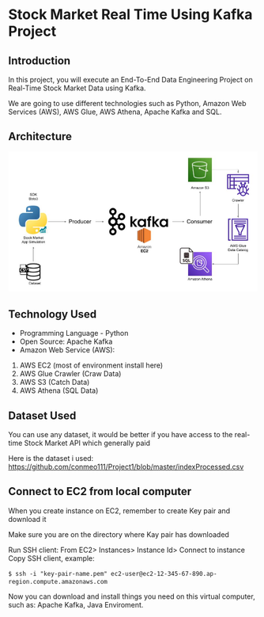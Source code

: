 # Stock Market Real Time Using Kafka Project

## Introduction 
In this project, you will execute an End-To-End Data Engineering Project on Real-Time Stock Market Data using Kafka.

We are going to use different technologies such as Python, Amazon Web Services (AWS), AWS Glue, AWS Athena, Apache Kafka and SQL.

## Architecture 
<img src="Architecture.jpg">

## Technology Used
- Programming Language - Python
- Open Source: Apache Kafka
- Amazon Web Service (AWS):

1. AWS EC2 (most of environment install here)
2. AWS Glue Crawler (Craw Data)
3. AWS S3 (Catch Data)
4. AWS Athena (SQL Data)


## Dataset Used
You can use any dataset, it would be better if you have access to the real-time Stock Market API which generally paid

Here is the dataset i used:
https://github.com/conmeo111/Project1/blob/master/indexProcessed.csv

## Connect to EC2 from local computer
When you create instance on EC2, remember to create Key pair and download it

Make sure you are on the directory where Kay pair has downloaded

Run SSH client: 
From EC2> Instances> Instance Id> Connect to instance
Copy SSH client, example:
  ```
  $ ssh -i "key-pair-name.pem" ec2-user@ec2-12-345-67-890.ap-region.compute.amazonaws.com
  ```

Now you can download and install things you need on this virtual computer, such as: Apache Kafka, Java Enviroment.





